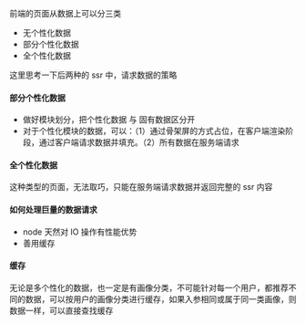 前端的页面从数据上可以分三类

 - 无个性化数据
 - 部分个性化数据
 - 全个性化数据


这里思考一下后两种的 ssr 中，请求数据的策略


#### 部分个性化数据

- 做好模块划分，把个性化数据 与 固有数据区分开
- 对于个性化模块的数据，可以：（1）通过骨架屏的方式占位，在客户端渲染阶段，通过客户端请求数据并填充。（2）所有数据在服务端请求

#### 全个性化数据

这种类型的页面，无法取巧，只能在服务端请求数据并返回完整的 ssr 内容

#### 如何处理巨量的数据请求

- node 天然对 IO 操作有性能优势
- 善用缓存

#### 缓存

无论是多个性化的数据，也一定是有画像分类，不可能针对每一个用户，都推荐不同的数据，可以按用户的画像分类进行缓存，如果入参相同或属于同一类画像，则数据一样，可以直接查找缓存

